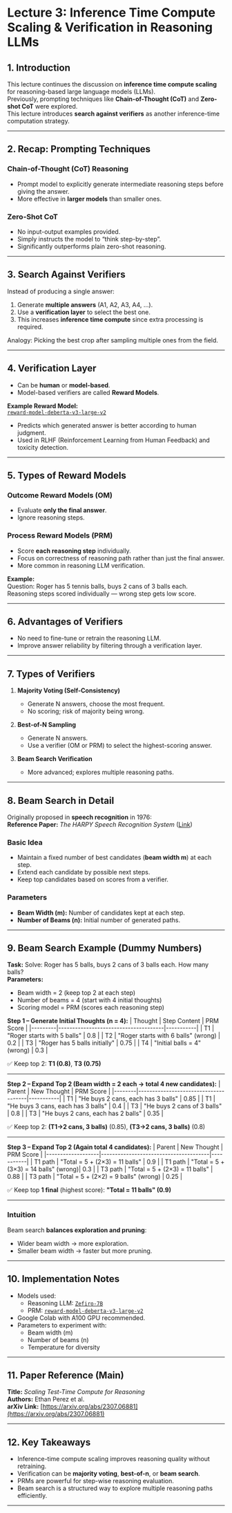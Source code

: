 # Lecture 3: Inference Time Compute Scaling & Verification in Reasoning LLMs

## 1. Introduction

This lecture continues the discussion on **inference time compute scaling** for reasoning-based large language models (LLMs).  
Previously, prompting techniques like **Chain-of-Thought (CoT)** and **Zero-shot CoT** were explored.  
This lecture introduces **search against verifiers** as another inference-time computation strategy.

---

## 2. Recap: Prompting Techniques

### Chain-of-Thought (CoT) Reasoning

- Prompt model to explicitly generate intermediate reasoning steps before giving the answer.
- More effective in **larger models** than smaller ones.

### Zero-Shot CoT

- No input-output examples provided.
- Simply instructs the model to “think step-by-step”.
- Significantly outperforms plain zero-shot reasoning.

---

## 3. Search Against Verifiers

Instead of producing a single answer:

1. Generate **multiple answers** (A1, A2, A3, A4, …).
2. Use a **verification layer** to select the best one.
3. This increases **inference time compute** since extra processing is required.

Analogy: Picking the best crop after sampling multiple ones from the field.

---

## 4. Verification Layer

- Can be **human** or **model-based**.
- Model-based verifiers are called **Reward Models**.

**Example Reward Model:**  
[`reward-model-deberta-v3-large-v2`](https://huggingface.co/OpenAssistant/reward-model-deberta-v3-large-v2)

- Predicts which generated answer is better according to human judgment.
- Used in RLHF (Reinforcement Learning from Human Feedback) and toxicity detection.

---

## 5. Types of Reward Models

### Outcome Reward Models (OM)

- Evaluate **only the final answer**.
- Ignore reasoning steps.

### Process Reward Models (PRM)

- Score **each reasoning step** individually.
- Focus on correctness of reasoning path rather than just the final answer.
- More common in reasoning LLM verification.

**Example:**  
Question: Roger has 5 tennis balls, buys 2 cans of 3 balls each.  
Reasoning steps scored individually — wrong step gets low score.

---

## 6. Advantages of Verifiers

- No need to fine-tune or retrain the reasoning LLM.
- Improve answer reliability by filtering through a verification layer.

---

## 7. Types of Verifiers

1. **Majority Voting (Self-Consistency)**

   - Generate N answers, choose the most frequent.
   - No scoring; risk of majority being wrong.

2. **Best-of-N Sampling**

   - Generate N answers.
   - Use a verifier (OM or PRM) to select the highest-scoring answer.

3. **Beam Search Verification**
   - More advanced; explores multiple reasoning paths.

---

## 8. Beam Search in Detail

Originally proposed in **speech recognition** in 1976:  
**Reference Paper:** _The HARPY Speech Recognition System_ ([Link](https://www.isca-speech.org/archive/pdfs/asr_1976/allen76_asr.pdf))

### Basic Idea

- Maintain a fixed number of best candidates (**beam width m**) at each step.
- Extend each candidate by possible next steps.
- Keep top candidates based on scores from a verifier.

### Parameters

- **Beam Width (m):** Number of candidates kept at each step.
- **Number of Beams (n):** Initial number of generated paths.

---

## 9. Beam Search Example (Dummy Numbers)

**Task:** Solve: Roger has 5 balls, buys 2 cans of 3 balls each. How many balls?  
**Parameters:**

- Beam width = 2 (keep top 2 at each step)
- Number of beams = 4 (start with 4 initial thoughts)
- Scoring model = PRM (scores each reasoning step)

**Step 1 – Generate Initial Thoughts (n = 4):**
| Thought | Step Content | PRM Score |
|---------|--------------------------------------|-----------|
| T1 | "Roger starts with 5 balls" | 0.8 |
| T2 | "Roger starts with 6 balls" (wrong) | 0.2 |
| T3 | "Roger has 5 balls initially" | 0.75 |
| T4 | "Initial balls = 4" (wrong) | 0.3 |

✅ Keep top 2: **T1 (0.8)**, **T3 (0.75)**

---

**Step 2 – Expand Top 2 (Beam width = 2 each → total 4 new candidates):**
| Parent | New Thought | PRM Score |
|--------|--------------------------------------|-----------|
| T1 | "He buys 2 cans, each has 3 balls" | 0.85 |
| T1 | "He buys 3 cans, each has 3 balls" | 0.4 |
| T3 | "He buys 2 cans of 3 balls" | 0.8 |
| T3 | "He buys 2 cans, each has 2 balls" | 0.35 |

✅ Keep top 2: **(T1→2 cans, 3 balls)** (0.85), **(T3→2 cans, 3 balls)** (0.8)

---

**Step 3 – Expand Top 2 (Again total 4 candidates):**
| Parent | New Thought | PRM Score |
|-------------------|---------------------------------------|-----------|
| T1 path | "Total = 5 + (2×3) = 11 balls" | 0.9 |
| T1 path | "Total = 5 + (3×3) = 14 balls" (wrong)| 0.3 |
| T3 path | "Total = 5 + (2×3) = 11 balls" | 0.88 |
| T3 path | "Total = 5 + (2×2) = 9 balls" (wrong) | 0.25 |

✅ Keep top **1 final** (highest score): **"Total = 11 balls" (0.9)**

---

### Intuition

Beam search **balances exploration and pruning**:

- Wider beam width → more exploration.
- Smaller beam width → faster but more pruning.

---

## 10. Implementation Notes

- Models used:
  - Reasoning LLM: [`Zefiro-7B`](https://huggingface.co/giux78/zefiro-7b-dpo-qlora-ITA-v0.7)
  - PRM: [`reward-model-deberta-v3-large-v2`](https://huggingface.co/OpenAssistant/reward-model-deberta-v3-large-v2)
- Google Colab with A100 GPU recommended.
- Parameters to experiment with:
  - Beam width (m)
  - Number of beams (n)
  - Temperature for diversity

---

## 11. Paper Reference (Main)

**Title:** _Scaling Test-Time Compute for Reasoning_  
**Authors:** Ethan Perez et al.  
**arXiv Link:** [https://arxiv.org/abs/2307.06881](https://arxiv.org/abs/2307.06881)

---

## 12. Key Takeaways

- Inference-time compute scaling improves reasoning quality without retraining.
- Verification can be **majority voting**, **best-of-n**, or **beam search**.
- PRMs are powerful for step-wise reasoning evaluation.
- Beam search is a structured way to explore multiple reasoning paths efficiently.

---

